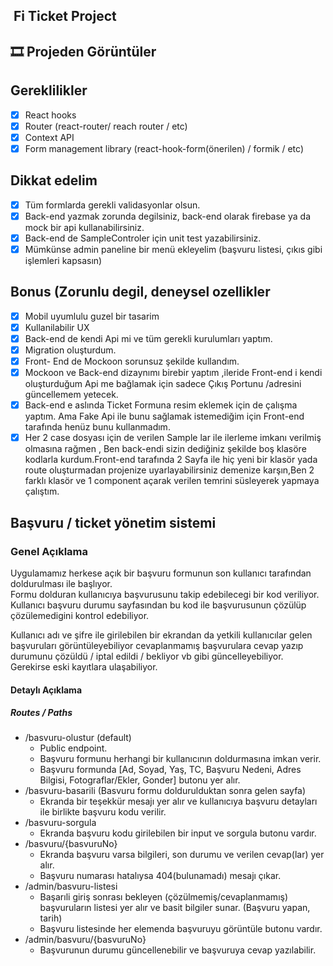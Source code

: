##  Fi Ticket Project

## **🎞 Projeden Görüntüler**



## Gereklilikler

- [x] React hooks
- [x] Router (react-router/ reach router / etc)
- [x] Context API
- [x] Form management library (react-hook-form(önerilen) / formik / etc)

## Dikkat edelim

- [x] Tüm formlarda gerekli validasyonlar olsun.
- [x] Back-end yazmak zorunda degilsiniz, back-end olarak firebase ya da mock bir api kullanabilirsiniz.
- [x] Back-end de SampleControler için unit test yazabilirsiniz.
- [x] Mümkünse admin paneline bir menü ekleyelim (başvuru listesi, çıkıs gibi işlemleri kapsasın)

## Bonus (Zorunlu degil, deneysel ozellikler

- [x] Mobil uyumlulu guzel bir tasarim
- [x] Kullanilabilir UX
- [x] Back-end de kendi Api mi ve tüm gerekli kurulumları yaptım.
- [x] Migration oluşturdum.
- [x] Front- End de Mockoon sorunsuz şekilde kullandım.
- [x] Mockoon ve Back-end dizaynımı birebir yaptım ,ileride Front-end i kendi oluşturduğum Api me bağlamak için sadece Çıkış Portunu /adresini güncellemem yetecek.
- [x] Back-end e aslında Ticket Formuna resim eklemek için de çalışma yaptım. Ama Fake Api ile bunu sağlamak istemediğim için Front-end tarafında henüz bunu kullanmadım.
- [x] Her 2 case dosyası için de verilen Sample lar ile ilerleme imkanı verilmiş olmasına rağmen , Ben back-endi sizin dediğiniz şekilde boş klasöre kodlarla kurdum.Front-end tarafında 2 Sayfa ile hiç yeni bir klasör yada route oluşturmadan projenize uyarlayabilirsiniz demenize karşın,Ben 2 farklı klasör ve 1 component açarak verilen temrini süsleyerek yapmaya çalıştım.

## Başvuru / ticket yönetim sistemi

### Genel Açıklama

Uygulamamız herkese açık bir başvuru formunun son kullanıcı tarafından doldurulması ile başlıyor.  
Formu dolduran kullanıcıya başvurusunu takip edebilecegi bir kod veriliyor. Kullanıcı başvuru durumu sayfasından bu kod ile başvurusunun çözülüp çözülemedigini kontrol edebiliyor.

Kullanıcı adı ve şifre ile girilebilen bir ekrandan da yetkili kullanıcılar gelen başvuruları görüntüleyebiliyor cevaplanmamış başvurulara cevap yazıp durumunu çözüldü / iptal edildi / bekliyor vb gibi güncelleyebiliyor. Gerekirse eski kayıtlara ulaşabiliyor.

#### Detaylı Açıklama

##### Routes / Paths

- /basvuru-olustur (default)
  - Public endpoint.
  - Başvuru formunu herhangi bir kullanıcının doldurmasına imkan verir.
  - Başvuru formunda \[Ad, Soyad, Yaş, TC, Başvuru Nedeni, Adres Bilgisi, Fotograflar/Ekler, Gonder\] butonu yer alır.
- /basvuru-basarili (Basvuru formu doldurulduktan sonra gelen sayfa)
  - Ekranda bir teşekkür mesajı yer alır ve kullanıcıya başvuru detayları ile birlikte başvuru kodu verilir.
- /basvuru-sorgula
  - Ekranda başvuru kodu girilebilen bir input ve sorgula butonu vardır.
- /basvuru/{basvuruNo}
  - Ekranda başvuru varsa bilgileri, son durumu ve verilen cevap(lar) yer alır.
  - Başvuru numarası hatalıysa 404(bulunamadı) mesajı çıkar.
- /admin/basvuru-listesi
  - Başarıli giriş sonrası bekleyen (çözülmemiş/cevaplanmamış) başvuruların listesi yer alır ve basit bilgiler sunar. (Başvuru yapan, tarih)
  - Başvuru listesinde her elemenda başvuruyu görüntüle butonu vardır.
- /admin/basvuru/{basvuruNo}
  - Başvurunun durumu güncellenebilir ve başvuruya cevap yazılabilir.
